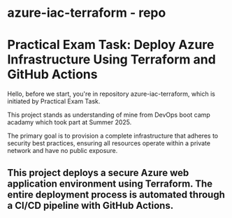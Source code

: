 # azure-iac-terraform - repo
# Practical Exam Task: Deploy Azure Infrastructure Using Terraform and GitHub Actions

 Hello, before we start, you're in repository azure-iac-terraform, which is initiated by Practical Exam Task.
 
 This project stands as understanding of mine from DevOps boot camp acadamy which took part at Summer 2025.
 
 The primary goal is to provision a complete infrastructure that adheres to security best practices, ensuring all resources operate within a private network and have no public exposure.
 
 This project deploys a secure Azure web application environment using Terraform. The entire deployment process is automated through a CI/CD pipeline with GitHub Actions.
---